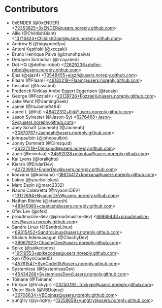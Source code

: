 # Contributors
* 0xENDER (@0xENDER) <<72353925+0xENDER@users.noreply.github.com>>
* Allie (@ChildishGiant) <<13716824+ChildishGiant@users.noreply.github.com>>
* Andrew B (@bigspeedfpv) 
* Antoni Kępiński (@xxczaki) 
* Bruno Henrique Paiva (@brunohpaiva) 
* Debayan Sutradhar (@rnayabed) 
* Dot HQ (@dothq-robot) <<72629236+dothq-robot@users.noreply.github.com>>
* Ejaz (@ejaz4) <<73548455+ejaz4@users.noreply.github.com>>
* Flaam (@Flaam) <<48182219+Flaam@users.noreply.github.com>>
* fossabot (@fossabot) 
* Frederick Nicklas Ambo Eggert Eggertsen (@tacaly) 
* George (@FozzieHi) <<23139726+FozzieHi@users.noreply.github.com>>
* Jake Ward (@GamingGeek) 
* Jamie (@ItsJamie9494) 
* Jared L (@lhjt) <<48422312+lhjt@users.noreply.github.com>>
* Jason Sylvester (@Jason-Sy) <<6276468+Jason-Sy@users.noreply.github.com>>
* Joey Schaff (Jaoheah) (@Jaoheah) <<30870767+Jaoheah@users.noreply.github.com>>
* johnpaulbin (@johnpaulbin) 
* Jonny Dommett (@Dimsquid) <<36227219+Dimsquid@users.noreply.github.com>>
* Juan (@minotaa) <<34592028+minotaa@users.noreply.github.com>>
* Kai Lyons (@loralighte) 
* Kieran (@EnderDev) <<42723993+EnderDev@users.noreply.github.com>>
* kodxana (@kodxana) <<16674412+kodxana@users.noreply.github.com>>
* Lokey (@yourboilokey) 
* Marc Espín (@marc2332) 
* Naomi Calabretta (@NyaomiDEV) <<13177694+NyaomiDEV@users.noreply.github.com>>
* Nathan Ritchie (@ctaetcsh) <<48845980+ctaetcsh@users.noreply.github.com>>
* Ofek Lev (@ofek) 
* proudmuslim-dev (@proudmuslim-dev) <<69869443+proudmuslim-dev@users.noreply.github.com>>
* Sandro Linux (@SandroLinux) <<69315452+SandroLinux@users.noreply.github.com>>
* Shalom Ademuwagun (@ChachyDev) <<38067923+ChachyDev@users.noreply.github.com>>
* Spike (@spikecodes) <<19519553+spikecodes@users.noreply.github.com>>
* Syn (@SynCode05) <<45761547+SynCode05@users.noreply.github.com>>
* Systemless (@SystemlessDev) <<45434286+SystemlessDev@users.noreply.github.com>>
* Toinane (@Toinane) 
* trickypr (@trickypr) <<23250792+trickypr@users.noreply.github.com>>
* Victor Bäck (@VBDojnaz) <<36706634+VBDojnaz@users.noreply.github.com>>
* yungtry (@yungtry) <<13258659+yungtry@users.noreply.github.com>>